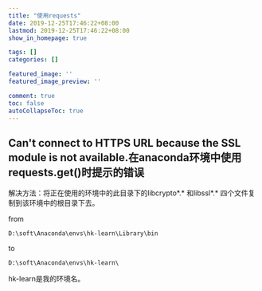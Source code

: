 ```yaml
---
title: "使用requests"
date: 2019-12-25T17:46:22+08:00
lastmod: 2019-12-25T17:46:22+08:00
show_in_homepage: true

tags: []
categories: []

featured_image: ''
featured_image_preview: ''

comment: true
toc: false
autoCollapseToc: true
---
```


<!--more-->

## Can't connect to HTTPS URL because the SSL module is not available.在anaconda环境中使用requests.get()时提示的错误

解决方法：将正在使用的环境中的此目录下的libcrypto\*.\*  和libssl\*.\* 四个文件复制到该环境中的根目录下去。

from

```
D:\soft\Anaconda\envs\hk-learn\Library\bin
```

to

```
D:\soft\Anaconda\envs\hk-learn\
```

hk-learn是我的环境名。